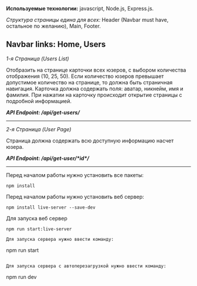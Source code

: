 **Используемые технологии:** 
javascript, Node.js, Express.js.

*Структура страницы едина для всех:* Header (Navbar must have, остальное по желанию), Main, Footer.

**Navbar links:** Home, Users
---
*1-я Страница (Users List)*

Отобразить на странице карточки всех юзеров, с выбором количества отображения (10, 25, 50).
Если количество юзеров превышает допустимое количество на странице, то должна быть страничная навигация.
Карточка должна содержать поля: аватар, никнейм, имя и фамилия. При нажатии на карточку происходит открытие страницы с подробной информацией.

***API Endpoint: /api/get-users/***

---
*2-я Страница (User Page)*

Страница должна содержать всю доступную информацию насчет юзера.

***API Endpoint: /api/get-user/\*id\*/***


---

Перед началом работы нужно установить все пакеты:
```
npm install
```
Перед началом работы нужно установить веб сервер:
```
npm install live-server --save-dev
```
Для запуска веб сервер 
```
npm run start:live-server

Для запуска сервера нужно ввести команду:
``` 
npm run start
```

Для запуска сервера с автоперезагрузкой нужно ввести команду:
```
npm run dev
```
